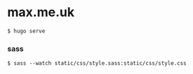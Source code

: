 # max.me.uk
```
$ hugo serve
```

### sass
```
$ sass --watch static/css/style.sass:static/css/style.css 
```